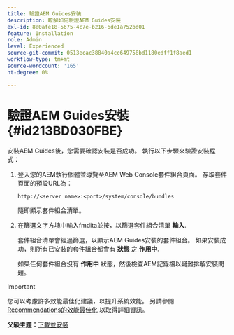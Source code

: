 ```yaml
---
title: 驗證AEM Guides安裝
description: 瞭解如何驗證AEM Guides安裝
exl-id: 8e0afe18-5675-4c7e-b216-6de1a752bd01
feature: Installation
role: Admin
level: Experienced
source-git-commit: 0513ecac38840a4cc649758bd1180edff1f8aed1
workflow-type: tm+mt
source-wordcount: '165'
ht-degree: 0%

---
```


# 驗證AEM Guides安裝 {#id213BD030FBE}

安裝AEM Guides後，您需要確認安裝是否成功。 執行以下步驟來驗證安裝程式：

1. 登入您的AEM執行個體並導覽至AEM Web Console套件組合頁面。 存取套件頁面的預設URL為：

   ```http
   http://<server name>:<port>/system/console/bundles
   ```

   隨即顯示套件組合清單。

1. 在篩選文字方塊中輸入fmdita並按，以篩選套件組合清單 **輸入**.

   套件組合清單會經過篩選，以顯示AEM Guides安裝的套件組合。 如果安裝成功，則所有已安裝的套件組合都會有 **狀態** 之 **作用中**.

   如果任何套件組合沒有 **作用中** 狀態，然後檢查AEM記錄檔以疑難排解安裝問題。


>[!IMPORTANT]
>
> 您可以考慮許多效能最佳化建議，以提升系統效能。 另請參閱 [Recommendations的效能最佳化](download-install-recommend-perf-optimiz.md#) 以取得詳細資訊。

**父級主題：**[&#x200B;下載並安裝](download-install.md)
